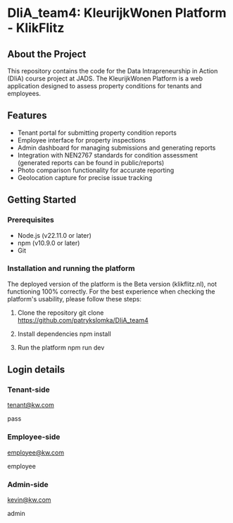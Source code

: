# DIiA_team4: KleurijkWonen Platform - KlikFlitz

## About the Project

This repository contains the code for the Data Intrapreneurship in Action (DIiA) course project at JADS. The KleurijkWonen Platform is a web application designed to assess property conditions for tenants and employees.

## Features

- Tenant portal for submitting property condition reports
- Employee interface for property inspections
- Admin dashboard for managing submissions and generating reports
- Integration with NEN2767 standards for condition assessment (generated reports can be found in public/reports)
- Photo comparison functionality for accurate reporting
- Geolocation capture for precise issue tracking

## Getting Started

### Prerequisites

- Node.js (v22.11.0 or later)
- npm (v10.9.0 or later)
- Git

### Installation and running the platform
The deployed version of the platform is the Beta version (klikflitz.nl), not functioning 100% correctly. For the best experience when checking the platform's usability, please follow these steps:

1. Clone the repository
git clone https://github.com/patrykslomka/DIiA_team4

2. Install dependencies
npm install

3. Run the platform
npm run dev

## Login details
### Tenant-side
tenant@kw.com

pass

### Employee-side
employee@kw.com

employee

### Admin-side
kevin@kw.com

admin
